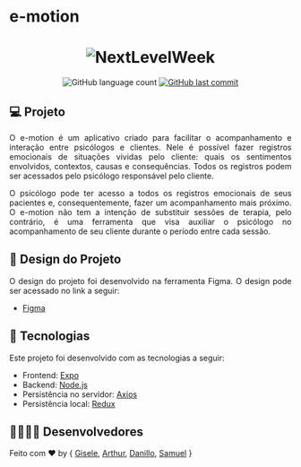 # e-motion

<h1 align="center">
    <img alt="NextLevelWeek" title="#NextLevelWeek" src="https://user-images.githubusercontent.com/63355595/126072764-96b18aca-a6fb-4dc2-8e56-7ae733003d9f.jpeg" />
</h1>

<p align="center">
  <img alt="GitHub language count" src="https://img.shields.io/github/languages/count/ES2-UFPI/e-motion?color=%2304D361">


  <a href="https://github.com/SamuelSSan28guula-mobile/commits/master">
    <img alt="GitHub last commit" src="https://img.shields.io/github/last-commit/ES2-UFPI/e-motion">
  </a>

</p>

## 💻 Projeto

<p align="justify">
    O e-motion é um aplicativo criado para facilitar o acompanhamento e interação entre psicólogos e clientes. Nele é possível fazer registros emocionais de situações vividas pelo cliente: quais os sentimentos envolvidos, contextos, causas e consequências. Todos os registros podem ser acessados pelo psicólogo responsável pelo cliente.
</p>

<p align="justify">
    O psicólogo pode ter acesso a todos os registros emocionais de seus pacientes e, consequentemente, fazer um acompanhamento mais próximo. O e-motion não tem a intenção de substituir sessões de terapia, pelo contrário, é uma ferramenta que visa auxiliar o psicólogo no acompanhamento de seu cliente durante o período entre cada sessão.
</p>

## 📝 Design do Projeto

<p align="justify">
    O design do projeto foi desenvolvido na ferramenta Figma. O design pode ser acessado no link a seguir:
</p>

- [Figma](https://www.figma.com/file/zrPp9YGbieg5SpGiZte6QR/e-motion?node-id=0%3A1)

## 🚀 Tecnologias


<p align="justify">
   Este projeto foi desenvolvido com as tecnologias a seguir:
</p>

- Frontend: [Expo][expo]
- Backend: [Node.js][nodejs]
- Persistência no servidor: [Axios][axios]
- Persistência local: [Redux][redux]


## 👩👨👨👨 Desenvolvedores

Feito com ♥ by { [Gisele][Gisele], [Arthur][Arthur], [Danillo][Danillo], [Samuel][Samuel] }



[nodejs]: https://nodejs.org/
[expo]: https://expo.io/
[axios]: https://axios-http.com/
[redux]: https://redux.js.org/

[Gisele]: https://github.com/giselesousar
[Arthur]: https://github.com/basilioarth
[Danillo]: https://github.com/lucasdanillo
[Samuel]: https://github.com/SamuelSSan28
